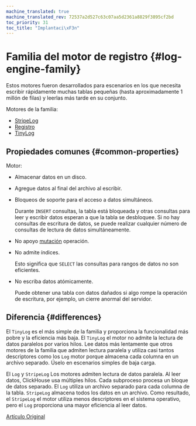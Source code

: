```yaml
---
machine_translated: true
machine_translated_rev: 72537a2d527c63c07aa5d2361a8829f3895cf2bd
toc_priority: 31
toc_title: "Implantaci\xF3n"
---
```


# Familia del motor de registro {#log-engine-family}

Estos motores fueron desarrollados para escenarios en los que necesita escribir rápidamente muchas tablas pequeñas (hasta aproximadamente 1 millón de filas) y leerlas más tarde en su conjunto.

Motores de la familia:

-   [StripeLog](stripelog.md)
-   [Registro](log.md)
-   [TinyLog](tinylog.md)

## Propiedades comunes {#common-properties}

Motor:

-   Almacenar datos en un disco.

-   Agregue datos al final del archivo al escribir.

-   Bloqueos de soporte para el acceso a datos simultáneos.

    Durante `INSERT` consultas, la tabla está bloqueada y otras consultas para leer y escribir datos esperan a que la tabla se desbloquee. Si no hay consultas de escritura de datos, se puede realizar cualquier número de consultas de lectura de datos simultáneamente.

-   No apoyo [mutación](../../../sql-reference/statements/alter.md#alter-mutations) operación.

-   No admite índices.

    Esto significa que `SELECT` las consultas para rangos de datos no son eficientes.

-   No escriba datos atómicamente.

    Puede obtener una tabla con datos dañados si algo rompe la operación de escritura, por ejemplo, un cierre anormal del servidor.

## Diferencia {#differences}

El `TinyLog` es el más simple de la familia y proporciona la funcionalidad más pobre y la eficiencia más baja. El `TinyLog` el motor no admite la lectura de datos paralelos por varios hilos. Lee datos más lentamente que otros motores de la familia que admiten lectura paralela y utiliza casi tantos descriptores como los `Log` motor porque almacena cada columna en un archivo separado. Úselo en escenarios simples de baja carga.

El `Log` y `StripeLog` Los motores admiten lectura de datos paralela. Al leer datos, ClickHouse usa múltiples hilos. Cada subproceso procesa un bloque de datos separado. El `Log` utiliza un archivo separado para cada columna de la tabla. `StripeLog` almacena todos los datos en un archivo. Como resultado, el `StripeLog` el motor utiliza menos descriptores en el sistema operativo, pero el `Log` proporciona una mayor eficiencia al leer datos.

[Artículo Original](https://clickhouse.tech/docs/en/operations/table_engines/log_family/) <!--hide-->

